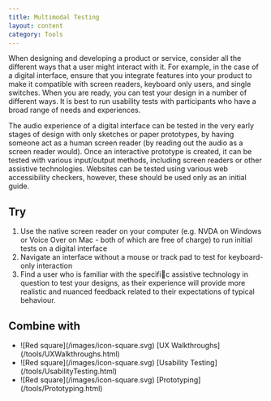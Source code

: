 ```yaml
---
title: Multimodal Testing
layout: content
category: Tools
---
```


When designing and developing a product or service, consider all the different ways that a user might interact with it. For example, in the case of a digital interface, ensure that you integrate features into your product to make it compatible with screen readers, keyboard only users, and single switches. When you are ready, you can test your design in a number of different ways. It is best to run usability tests with participants who have a broad range of needs and experiences.

The audio experience of a digital interface can be tested in the very early stages of design with only sketches or paper prototypes, by having someone act as a human screen reader (by reading out the audio as a screen reader would). Once an interactive prototype is created, it can be tested with various input/output methods, including screen readers or other assistive technologies. Websites can be tested using various web accessibility checkers, however, these should be used only as an initial guide.


## Try

1. Use the native screen reader on your computer (e.g. NVDA on Windows or Voice Over on Mac - both of which are free of charge) to run initial tests on a digital interface
2. Navigate an interface without a mouse or track pad to test for keyboard-only interaction
3. Find a user who is familiar with the specific assistive technology in question to test your designs, as their experience will provide more realistic and nuanced feedback related to their expectations of typical behaviour.

## Combine with

<ul class="idg-articleContentUseWhyHow"><li>![Red square](/images/icon-square.svg) [UX Walkthroughs](/tools/UXWalkthroughs.html)</li>
<li>![Red square](/images/icon-square.svg) [Usability Testing](/tools/UsabilityTesting.html)</li>
<li>![Red square](/images/icon-square.svg) [Prototyping](/tools/Prototyping.html)</li></ul>
